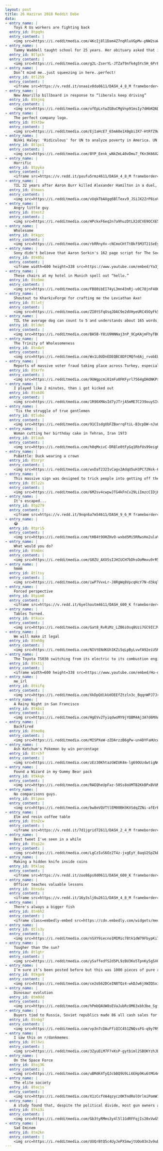 ```yaml
---
layout: post
title: 26 Haziran 2018 Reddit Debe
data:
- entry_name: |
    Toys R Us workers are fighting back
  entry_id: 8tpq9s
  entry_content: |
    <img src=https://i.redditmedia.com/4KcIj8l1Dam4Z7nqRluVGpMv-pNW2saWPz04WjUQTMY.jpg?s=8d48edfd8a98f51a03b2c78c9109c41e frameborder=0>
- entry_name: |
    Tammy Waddell taught school for 25 years. Her obituary asked that in lieu of flowers, mourners should bring backpacks filled with school supplies, to honor her commitment to students in need.
  entry_id: 8tlpch
  entry_content: |
    <img src=https://i.redditmedia.com/g2L-ZserYL-JTZaT9nfk4g5Yc5H_6PrPqz_b7WWgZfY.jpg?s=9d02b26cfe83986eac50e4e54f1c1867 frameborder=0>
- entry_name: |
    Don’t mind me..just squeezing in here..perfect!
  entry_id: 8tl259
  entry_content: |
    <iframe src=https://v.redd.it/onaaiv0do0611/DASH_4_8_M frameborder=0></iframe>
- entry_name: |
    New Amarillo billboard in response to “liberals keep driving”
  entry_id: 8tkjnq
  entry_content: |
    <img src=https://i.redditmedia.com/ofEpLxtwZGBuCMgVnp91msIy7dHbKQ6DoAhspVe9aCY.jpg?s=aa4a48633874bd979e590ccb3191b087 frameborder=0>
- entry_name: |
    The perfect company logo.
  entry_id: 8tktbw
  entry_content: |
    <img src=https://i.redditmedia.com/EjIaHcE7_65mA0e1X0gbi3X7-HtRfZ9wzsLRngFpT3I.jpg?s=8a256b74af68534222e613eda3568b48 frameborder=0>
- entry_name: |
    Nikki Haley: 'Ridiculous' for UN to analyze poverty in America. UN reports 40 million live in poverty in the USA and 40% of Americans don't have 400 USD in savings
  entry_id: 8tlpc1
  entry_content: |
    <img src=https://i.redditmedia.com/8YP_Eenk_wNkZmL40vDmu7_fKn3K66XZdzZIRDtQZn0.jpg?s=995d5f0357833c54fcd53489659fea15 frameborder=0>
- entry_name: |
    Horrific
  entry_id: 8tpyka
  entry_content: |
    <iframe src=https://v.redd.it/pxufu5rmz4611/DASH_4_8_M frameborder=0></iframe>
- entry_name: |
    TIL 32 years after Aaron Burr killed Alexander Hamilton in a duel, Burr's wife left him. Her divorce attorney was Alexander Hamilton Jr.
  entry_id: 8tmaxs
  entry_content: |
    <img src=https://i.redditmedia.com/vUqkTbAXgq6BlTexv9_JSiJX2ZrP8ioVgL3a7ft0Ghk.jpg?s=364e5fa7263c7ba9d1eda28bc2c34076 frameborder=0>
- entry_name: |
    Angry little guy
  entry_id: 8tmst2
  entry_content: |
    <img src=https://i.redditmedia.com/HPckxF6eq2n7a9huzDtLX2dCVE9OCXE5rfnwBaOGvH0.jpg?s=ad99e599645c6f2e29cc0036677567ad frameborder=0>
- entry_name: |
    Wholesome
  entry_id: 8tkgzc
  entry_content: |
    <img src=https://i.redditmedia.com/rbRRnyXv-cNCmoCHtTtBkf5M3T21SeEyysErSL7viT8.jpg?s=2363582f6d56736a9f73a08884d26c7b frameborder=0>
- entry_name: |
    Sony didn't believe that Aaron Sorkin's 162 page script for The Social Network would come out under 2 hours, so David Fincher timed Aaron reading it aloud. The reading took 1 hour 59 minutes, which was the exact running time of the final cut
  entry_id: 8tk85i
  entry_content: |
    <iframe width=600 height=338 src=https://www.youtube.com/embed/Ya3jOt9K1Qk?start=1571&feature=oembed&enablejsapi=1 frameborder=0 allow=autoplay; encrypted-media allowfullscreen></iframe>
- entry_name: |
    These chairs at my hotel in Munich spell out “hello.”
  entry_id: 8to5me
  entry_content: |
    <img src=https://i.redditmedia.com/FB80ibEI74yL3mn43nRj-u0C78jnF4O6lHienKwhc4w.jpg?s=8be70fae14811ef5d6b2c814fff5904b frameborder=0>
- entry_name: |
    Shoutout to KharkivForge for crafting me the Leviathan Axe!
  entry_id: 8tlxtj
  entry_content: |
    <img src=https://i.redditmedia.com/ZI0tSfqUsqJDAC9e2dVHyeURC45OyFk5cFGH-KKfCUE.jpg?s=06ca688f2f5077b687701e255f0db335 frameborder=0>
- entry_name: |
    TIL the average dog can count to 5 and understands about 165 words, including signs, signals and gestures. The smartest dogs understand up to 250 words, putting them on par intellectually with 2-and-a-half-year-old humans.
  entry_id: 8tldet
  entry_content: |
    <img src=https://i.redditmedia.com/BA5B-Y8iU9NNNaj3nP_9CpKAjmFhyTBQt1hrR43AU1M.jpg?s=38465056659ac8b958eb861d80d224a5 frameborder=0>
- entry_name: |
    The Trinity of Wholesomeness
  entry_id: 8tn4vt
  entry_content: |
    <img src=https://i.redditmedia.com/Wv1L0UDnEDEQBC8DFCMQfn6Aj_rvobEUM_W-7Sa5GoE.jpg?s=23e805f2e77bf03c6e6e29a115620fa6 frameborder=0>
- entry_name: |
    Reports of massive voter fraud taking place across Turkey, especially south-east
  entry_id: 8tkrfn
  entry_content: |
    <img src=https://i.redditmedia.com/9UWgpcmi81mFu0FKFyrl7564gDHdNKPshWJLl8iz0f0.jpg?s=0a08407d2281dbc303682bffe1fb568a frameborder=0>
- entry_name: |
    I played like 2 minutes, then i got kicked out
  entry_id: 8tok86
  entry_content: |
    <img src=https://i.redditmedia.com/1R96XMAsId7yJTrjA5mME7C239ouySIvEs5--mUZffk.gif?fm=jpg&s=22bc29f409f1b93b24f3b7c6233a8042 frameborder=0>
- entry_name: |
    'Tis the struggle of true gentlemen
  entry_id: 8tlubo
  entry_content: |
    <img src=https://i.redditmedia.com/91CIsdgUbFZBarrqFtiL-B3cpDW-nJuQ-K-E0s5c0mM.png?s=cbbea00c502401e4c5dd93ea20d017fe frameborder=0>
- entry_name: |
    Woman cutting her birthday cake in Tehran, Iran 1973
  entry_id: 8tlauk
  entry_content: |
    <img src=https://i.redditmedia.com/h0qMxivC-DR8le0tFyGq1RbfUs99eig6Jxa0F8_6-WA.jpg?s=034d491be37c51550baaed29e6ec7662 frameborder=0>
- entry_name: |
    PsBattle: Duck wearing a crown
  entry_id: 8tnryr
  entry_content: |
    <img src=https://i.redditmedia.com/wvDaT232IvCagv2AdqU5uH3PC72Nsk-6_akWtQniwSw.jpg?s=a3a6a3afc4254eabc515aaac84a1b4dd frameborder=0>
- entry_name: |
    This massive sign was designed to trick people into getting off the highway 97.9 miles before Niagara Falls.
  entry_id: 8tlz2s
  entry_content: |
    <img src=https://i.redditmedia.com/6M2sv4cwpwJTG4kFnCv29LiImzcCIDjKeLVZaYHOc1g.png?s=6f535e5a383e9de9946e0528fc06cb93 frameborder=0>
- entry_name: |
    It's escaped...
  entry_id: 8tp279
  entry_content: |
    <iframe src=https://v.redd.it/9nqn6a7m54611/DASH_9_6_M frameborder=0></iframe>
- entry_name: |
    😂
  entry_id: 8tpri5
  entry_content: |
    <img src=https://i.redditmedia.com/tHB4t9OHZHvO-wxbd5Mi5RRwsHo2ulaVddltK2NoQ3o.jpg?s=76b4e709c742baa1b5e2a8ee50fdbea1 frameborder=0>
- entry_name: |
    What would you do?
  entry_id: 8tmbnc
  entry_content: |
    <img src=https://i.redditmedia.com/G0ZU_AXXSsIJHIUCH7bDhsOoMmxu9rR5t2h9qGqAXq8.jpg?s=3e4bfc0912dce8293f58cfe40f033014 frameborder=0>
- entry_name: |
    hmmm
  entry_id: 8tltsy
  entry_content: |
    <img src=https://i.redditmedia.com/iwP7VvxLr-J8RgWq8VpcqHcY7N-d3kqlcv5m-mD2G-M.jpg?s=995d692bccb0100523ddf1e76d56c51b frameborder=0>
- entry_name: |
    Forced perspective
  entry_id: 8tpim0
  entry_content: |
    <iframe src=https://v.redd.it/6yelhoutm4611/DASH_600_K frameborder=0></iframe>
- entry_name: |
    Tables Turned.
  entry_id: 8tkucx
  entry_content: |
    <img src=https://i.redditmedia.com/Gat8_RvRiMz_LZB6iOsq8Uzi7GC9ICJVsSg3ykAHT5c.jpg?s=939d15110c7140791c002f49dcc79e98 frameborder=0>
- entry_name: |
    We will make it legal
  entry_id: 8tmh8g
  entry_content: |
    <img src=https://i.redditmedia.com/NIVtENdKGh1KZi5qLpByLvwfA92eiU5RvS5msFQ0fd4.jpg?s=83246663d03c897421fff08e216a32ec frameborder=0>
- entry_name: |
    The Toyota TS030 switching from its electric to its combustion engine is probably one of the most insane sounds you'll ever hear
  entry_id: 8tktij
  entry_content: |
    <iframe width=600 height=338 src=https://www.youtube.com/embed/Ho-dyfI0hAM?feature=oembed&enablejsapi=1 frameborder=0 allow=autoplay; encrypted-media allowfullscreen></iframe>
- entry_name: |
    me_irl
  entry_id: 8tkifq
  entry_content: |
    <img src=https://i.redditmedia.com/XkDpQdikUdOEEfZtzln3c_BqqnWPJ7JrVEgNjtgM3p0.jpg?s=77435561ad250815afbb604494cb47fe frameborder=0>
- entry_name: |
    A Rainy Night in San Francisco
  entry_id: 8tkbs1
  entry_content: |
    <img src=https://i.redditmedia.com/HgEVv2TyiqdwoMY9jYQBM4Aj3A7d6MXwLZ74B7goBcU.jpg?s=6f4f98f6eb88ff9b5f6281f975f54348 frameborder=0>
- entry_name: |
    Backfired
  entry_id: 8tmo0q
  entry_content: |
    <img src=https://i.redditmedia.com/MISPXeW-zZDArzzB6gPw-un4DYFaHUcwQ3ERM8Bv9EI.jpg?s=5aa0227a331b7dd9e0bb79a025896a05 frameborder=0>
- entry_name: |
    Ash Ketchum's Pokemon by win percentage
  entry_id: 8trchf
  entry_content: |
    <img src=https://i.redditmedia.com/zEz30KhtazGWIUK4m-lg69OUzdwtigNml8bHUJZZMsU.jpg?s=e677def1574ce3a6d9bc536f3da1cf8c frameborder=0>
- entry_name: |
    Found a Wizard in my Gummy Bear pack
  entry_id: 8tkkqk
  entry_content: |
    <img src=https://i.redditmedia.com/RAEQheUpFaz-50Ss8oUMTB2KkBPxBVUNF74kBj_gXzY.jpg?s=97aff526f2815685a30df9431fd7d1ef frameborder=0>
- entry_name: |
    No comparisons guys.
  entry_id: 8tlpwa
  entry_content: |
    <img src=https://i.redditmedia.com/bw8eVQVTtlEM00BH3KXSdqZZNi-afErEYx6gy0BHPdQ.jpg?s=3bf9b038964482394b4f1d85c78a12ab frameborder=0>
- entry_name: |
    Elm and resin coffee table
  entry_id: 8tn2cw
  entry_content: |
    <iframe src=https://v.redd.it/7d1jgrid72611/DASH_2_4_M frameborder=0></iframe>
- entry_name: |
    Best tweet I've seen in a while
  entry_id: 8tqi2o
  entry_content: |
    <img src=https://i.redditmedia.com/LgCzIuS6Oz2T4z-jxgEyY_8aqU2SpZkBYhcOuW153ug.jpg?s=e6c6cfc7031abe3cdc6637708f714a99 frameborder=0>
- entry_name: |
    Making a hidden knife inside coins
  entry_id: 8tkloq
  entry_content: |
    <iframe src=https://v.redd.it/zoo86ps0d0611/DASH_600_K frameborder=0></iframe>
- entry_name: |
    Officer teaches valuable lessons
  entry_id: 8tnsda
  entry_content: |
    <iframe src=https://v.redd.it/16y3slj0u2611/DASH_4_8_M frameborder=0></iframe>
- entry_name: |
    There's always a bigger fish
  entry_id: 8tn6h2
  entry_content: |
    <iframe class=embedly-embed src=https://cdn.embedly.com/widgets/media.html?src=https%3A%2F%2Fgfycat.com%2Fifr%2FTastyGleamingBoto&url=https%3A%2F%2Fgfycat.com%2FTastyGleamingBoto&image=https%3A%2F%2Fthumbs.gfycat.com%2FTastyGleamingBoto-size_restricted.gif&key=2aa3c4d5f3de4f5b9120b660ad850dc9&type=text%2Fhtml&schema=gfycat width=600 height=529 scrolling=no frameborder=0 allowfullscreen></iframe>
- entry_name: |
  entry_id: 8tls3y
  entry_content: |
    <img src=https://i.redditmedia.com/nSXY9iecno1MIMic78tk1dW79FbypKi7VcnEa2rwy-4.jpg?s=e416c3a7ab520690e32caafe839097b1 frameborder=0>
- entry_name: |
    Tougher than the sun?
  entry_id: 8tlgtr
  entry_content: |
    <img src=https://i.redditmedia.com/ySaffedfS2d5PL9zBU3Ko5TpnKy5gSVQt0wj_b9lEfY.jpg?s=fc40ad1e9c07411e3252cefd681b510b frameborder=0>
- entry_name: |
    I’m sure it’s been posted before but this was 1000 pieces of pure red hell.
  entry_id: 8tkgo9
  entry_content: |
    <img src=https://i.redditmedia.com/ce2o562DCeIN8TQz4-wkDJw6jXWZQSxihi9jO7b2BJE.jpg?s=e76dfb7d08e0fa47041d7a115dffc16f frameborder=0>
- entry_name: |
    Dinosaur evolution
  entry_id: 8tm0dd
  entry_content: |
    <img src=https://i.redditmedia.com/hPmbQAUW8sEVaJubRcOM63xbh3be_SgfIFlupm1DaW0.jpg?s=a977057b8c75179818894a292d341e54 frameborder=0>
- entry_name: |
    Buyers tied to Russia, Soviet republics made 86 all cash sales for Trump properties worth $109 millions
  entry_id: 8tnbg7
  entry_content: |
    <img src=https://i.redditmedia.com/vp3n7cDAuFfiQIC451ZNQssFG-q9y7R9gVOCCUQP4xM.jpg?s=b306085ff543f8c3176f2c6f2f6bc6f6 frameborder=0>
- entry_name: |
    I saw this on r/dankmemes
  entry_id: 8tl6vi
  entry_content: |
    <img src=https://i.redditmedia.com/3ZyuELM7F7xKsP-gytbiml2SBOKYzhJBOOZdlzLluPE.jpg?s=72fedf9021ccb140b6c52b4738d08936 frameborder=0>
- entry_name: |
    On the Space Force
  entry_id: 8toj36
  entry_content: |
    <img src=https://i.redditmedia.com/uBMdK4TyQJcbBQ9U9LL6EHp9Ku6tMG4Af30PRednsG8.jpg?s=345a0622f646c65ebee6d3de84004288 frameborder=0>
- entry_name: |
    The elite society
  entry_id: 8tocjs
  entry_content: |
    <img src=https://i.redditmedia.com/X1zCcfVA4qzycz0KTndRolOrlmiPomW1cTEBlqokRFs.jpg?s=5578b5063d6230b9b5adec5842e94968 frameborder=0>
- entry_name: |
    A study found that, despite the political divide, most gun owners and non-gun owners agree on policies that regulate gun ownership.
  entry_id: 8tki3i
  entry_content: |
    <img src=https://i.redditmedia.com/Gb3tyRMms3y4l5l1GdRFFqjIs20xVwG5e134hPQ9Fkw.jpg?s=bc9f88123d36b6f87873d20ffbe94fda frameborder=0>
- entry_name: |
    Sad Eminem
  entry_id: 8tm2kn
  entry_content: |
    <img src=https://i.redditmedia.com/UUQrBtQ5c4UyJePXSmwjtUOo03n3v9uBtEufnl5aoHQ.jpg?s=9cecdf4cb6bf018a14c8540747a4b140 frameborder=0>
---
```

